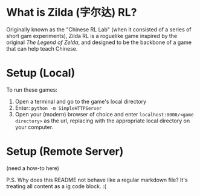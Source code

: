 # What is Zilda (字尔达) RL?
Originally known as the "Chinese RL Lab" (when it consisted of a series of short gam experiments), Zilda RL is a roguelike game inspired by the original *The Legend of Zelda*, and designed to be the backbone of a game that can help teach Chinese.

# Setup (Local)
To run these games:

1. Open a terminal and go to the game's local directory
2. Enter: ```python -m SimpleHTTPServer```
3. Open your (modern) browser of choice and enter ```localhost:8000/<game directory>``` as the url, replacing <game directory> with the appropriate local directory on your computer.

# Setup (Remote Server)
(need a how-to here)

P.S. Why does this README not behave like a regular markdown file?  It's treating all content as a ig code block. :(